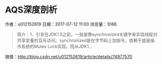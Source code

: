 # AQS深度剖析
作者：u012152619
日期：2017-07-12 11:00
浏览量：1066
> 简介：1、引言在JDK1.5之前，一般是靠synchronized关键字来实现线程对共享变量的互斥访问。synchronized是在字节码上加指令，依赖于底层操作系统的Mutex Lock实现。而从JDK1...

 链接：http://blog.csdn.net/u012152619/article/details/74977570
